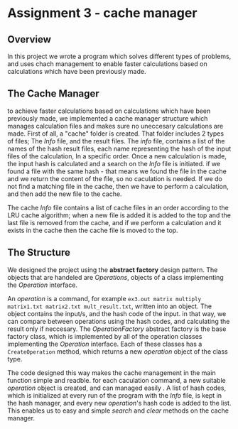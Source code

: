 # Assignment 3 - cache manager
## Overview
In this project we wrote a program which solves different types of problems, and uses chach management to enable faster 
calculations based on calculations which have been previously made.

## The Cache Manager
to achieve faster calculations based on calculations which have been previously made, we implemented a cache manager structure which manages calculation files
and makes sure no uneccesary calculations are made. First of all, a "cache" folder is created. That folder includes 2 types of files; The *Info* file, and the result 
files. The *info* file, contains a list of the names of the hash result files, each name representing the hash of the input files of the calculation, 
In a specific order. Once a new calculation is made, the input hash is calculated and a search on the *Info* file is initiated. 
if we found a file with the same hash - that means we found the file in the cache and we return the content of the file, so no caculation is needed.
If we do not find a matching file in the cache, then we have to perform a calculation, and then add the new file to the cache. 

The cache *Info* file contains a list of cache files in an order according to the LRU cache algorithm; when a new file is added 
it is added to the top and the last file is removed from the cache, and if we perform a calculation and it exists in the cache then the cache file is moved to the top.

## The Structure
We designed the project using the **abstract factory** design pattern. The objects that are handeled are *Operations*, objects of a class implementing the 
*Operation* interface.

An *operation* is a command, for example ```ex3.out matrix multiply matrix1.txt matrix2.txt mult_result.txt```, written into an object. The object contains
the input/s, and the hash code of the input. in that way, we can compare between operations using the hash codes, and calculating the result only if neccesary.
The *OperationFactory* abstract factory is the base factory class, which is implemented by all of the operation classes implementing the 
*Operation* interface. Each of these classes has a ```CreateOperation``` method, which returns a new *operation* object of the class type.

The code designed this way makes the cache management in the main function simple and readble.
for each caculation command, a new suitable *operation* object is created, and can managed easily .
A list of hash codes, which is initialized at every run of the program with the *Info* file, 
is kept in the hash manager, and every new *operation*'s hash code is added to the list. 
This enables us to easy and simple *search* and *clear* methods on the cache manager.


